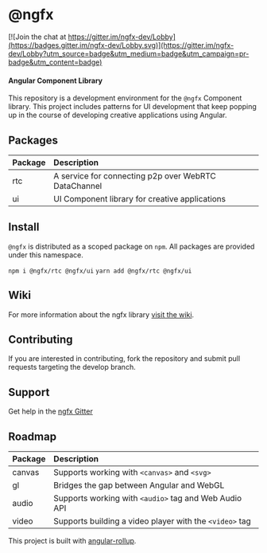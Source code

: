 # @ngfx

[![Join the chat at https://gitter.im/ngfx-dev/Lobby](https://badges.gitter.im/ngfx-dev/Lobby.svg)](https://gitter.im/ngfx-dev/Lobby?utm_source=badge&utm_medium=badge&utm_campaign=pr-badge&utm_content=badge)

#### Angular Component Library

This repository is a development environment for the `@ngfx` Component library. This project includes patterns for UI development that keep popping up in the course of developing creative applications using Angular.

## Packages

| Package | Description                                          |
| ------- | :--------------------------------------------------- |
| rtc     | A service for connecting p2p over WebRTC DataChannel |
| ui      | UI Component library for creative applications       |

## Install

`@ngfx` is distributed as a scoped package on `npm`. All packages are provided under this namespace.

`npm i @ngfx/rtc @ngfx/ui`
`yarn add @ngfx/rtc @ngfx/ui`

## Wiki

For more information about the ngfx library [visit the wiki](https://github.com/steveblue/ngfx/wiki/@ngfx).

## Contributing

If you are interested in contributing, fork the repository and submit pull requests targeting the develop branch.

## Support

Get help in the [ngfx Gitter](https://gitter.im/ngfx-dev/Lobby?utm_source=share-link&utm_medium=link&utm_campaign=share-link)

## Roadmap

| Package | Description                                             |
| ------- | :------------------------------------------------------ |
| canvas  | Supports working with `<canvas>` and `<svg>`            |
| gl      | Bridges the gap between Angular and WebGL               |
| audio   | Supports working with `<audio>` tag and Web Audio API   |
| video   | Supports building a video player with the `<video>` tag |

This project is built with [angular-rollup](https://github.com/steveblue/angular2-rollup#readme).
